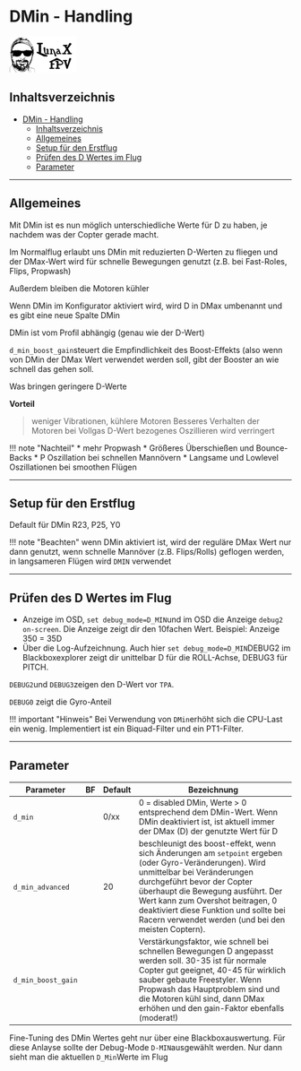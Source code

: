 # DMin - Handling

![LunaX](./images/lunax_logo.png)

## Inhaltsverzeichnis
- [DMin - Handling](#dmin---handling)
	- [Inhaltsverzeichnis](#inhaltsverzeichnis)
	- [Allgemeines](#allgemeines)
	- [Setup für den Erstflug](#setup-für-den-erstflug)
	- [Prüfen des D Wertes im Flug](#prüfen-des-d-wertes-im-flug)
	- [Parameter](#parameter)

-------------------------------------------------------------
## Allgemeines
Mit DMin ist es nun möglich unterschiedliche Werte für D zu haben, je nachdem was der Copter gerade macht.

Im Normalflug erlaubt uns DMin mit reduzierten D-Werten zu fliegen und der DMax-Wert wird für schnelle Bewegungen genutzt (z.B. bei Fast-Roles, Flips, Propwash)

Außerdem bleiben die Motoren kühler

Wenn DMin im Konfigurator aktiviert wird, wird D in DMax umbenannt und es gibt eine neue Spalte DMin

DMin ist vom Profil abhängig (genau wie der D-Wert)

`d_min_boost_gain`steuert die Empfindlichkeit des Boost-Effekts (also wenn von DMin der DMax Wert verwendet werden soll, gibt der Booster an wie schnell das gehen soll.

Was bringen geringere D-Werte

**Vorteil**

> weniger Vibrationen, kühlere Motoren
> Besseres Verhalten der Motoren bei Vollgas
> D-Wert bezogenes Oszillieren wird verringert

!!! note "Nachteil"
	* mehr Propwash
	* Größeres Überschießen und Bounce-Backs
	* P Oszillation bei schnellen Mannövern
	* Langsame und Lowlevel Oszillationen bei smoothen Flügen

-------------------------------------------------------------
## Setup für den Erstflug
Default für DMin R23, P25, Y0

!!! note "Beachten"
	wenn DMin aktiviert ist, wird der reguläre DMax Wert nur dann genutzt, wenn schnelle Mannöver (z.B. Flips/Rolls) geflogen werden, in langsameren Flügen wird `DMIN` verwendet

-------------------------------------------------------------
## Prüfen des D Wertes im Flug

* Anzeige im OSD, `set debug_mode=D_MIN`und im OSD die Anzeige `debug2 on-screen`. Die Anzeige zeigt dir den 10fachen Wert. Beispiel: Anzeige 350 = 35D
* Über die Log-Aufzeichnung. Auch hier `set debug_mode=D_MIN`DEBUG2 im Blackboxexplorer zeigt dir unittelbar D für die ROLL-Achse, DEBUG3 für PITCH.

`DEBUG2`und `DEBUG3`zeigen den D-Wert vor `TPA`.

`DEBUG0` zeigt die Gyro-Anteil

!!! important "Hinweis"
	Bei Verwendung von `DMin`erhöht sich die CPU-Last ein wenig. Implementiert ist ein Biquad-Filter und ein PT1-Filter.

-------------------------------------------------------------
## Parameter

| Parameter  |BF|  Default | Bezeichnung  |
|---|---|---|---|
| `d_min `| |0/xx | 0 = disabled DMin, Werte > 0 entsprechend dem DMin-Wert. Wenn DMin deaktiviert ist, ist aktuell immer der DMax (D) der genutzte Wert für D | 
| `d_min_advanced`| | 20 | beschleunigt des boost-effekt, wenn sich Änderungen am `setpoint` ergeben (oder Gyro-Veränderungen). Wird unmittelbar bei Veränderungen durchgeführt bevor der Copter überhaupt die Bewegung ausführt. Der Wert kann zum Overshot beitragen, 0 deaktiviert diese Funktion und sollte bei Racern verwendet werden (und bei den meisten Coptern).| 
| `d_min_boost_gain `| |  | Verstärkungsfaktor, wie schnell bei schnellen Bewegungen D angepasst werden soll. 30-35 ist für normale Copter gut geeignet, 40-45 für wirklich sauber gebaute Freestyler. Wenn Propwash das Hauptproblem sind und die Motoren kühl sind, dann DMax erhöhen und den gain-Faktor ebenfalls (moderat!)| 

Fine-Tuning des DMin Wertes geht nur über eine Blackboxauswertung. Für diese Anlayse sollte der Debug-Mode `D-MIN`ausgewählt werden. Nur dann sieht man die aktuellen `D_Min`Werte im Flug


